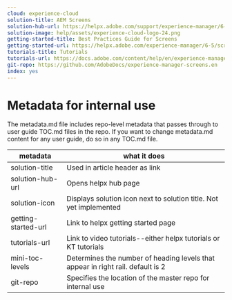 ```yaml
---
cloud: experience-cloud
solution-title: AEM Screens
solution-hub-url: https://helpx.adobe.com/support/experience-manager/6-5.html
solution-image: help/assets/experience-cloud-logo-24.png
getting-started-title: Best Practices Guide for Screens
getting-started-url: https://helpx.adobe.com/experience-manager/6-5/screens/user-guide.html
tutorials-title: Tutorials
tutorials-url: https://docs.adobe.com/content/help/en/experience-manager-screens/using/about-guide.html
git-repo: https://github.com/AdobeDocs/experience-manager-screens.en
index: yes
---
```


# Metadata for internal use

The metadata.md file includes repo-level metadata that passes through to user guide TOC.md files in the repo. If you want to change metadata.md content for any user guide, do so in any TOC.md file.

| metadata | what it does |
|--- |--- |
| solution-title | Used in article header as link |
| solution-hub-url | Opens helpx hub page |
| solution-icon | Displays solution icon next to solution title. Not yet implemented |
| getting-started-url | Link to helpx getting started page |
| tutorials-url | Link to video tutorials--either helpx tutorials or KT tutorials |
| mini-toc-levels | Determines the number of heading levels that appear in right rail. default is 2 |
| git-repo | Specifies the location of the master repo for internal use |
